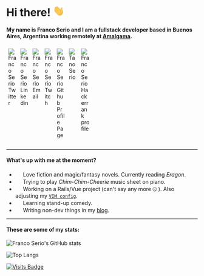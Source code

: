 # Hi there! <img src="https://raw.githubusercontent.com/francoserio/francoserio/master/assets/wave.gif" width="30px">

#### My name is Franco Serio and I am a fullstack developer based in Buenos Aires, Argentina working remotely at [Amalgama](https://amalgama.co).

<div style="display: inline-flex; padding-bottom: 10px;">
    <a style="margin: 5px;" href="https://twitter.com/Frank_Naipe" target="_blank">
        <img align="left" alt="Franco Serio Twitter" width="22px" src="https://icongr.am/fontawesome/twitter.svg?size=128&color=81b214" />
    </a>
    <a style="margin: 5px;" href="https://www.linkedin.com/in/franco-serio-458666b3/" target="_blank">
        <img align="left" alt="Franco Serio Linkedin" width="22px" src="https://icongr.am/fontawesome/linkedin.svg?size=128&color=81b214" />
    </a>
    <a style="margin: 5px;" href="mailto:francoagustinserio@gmail.com" target="_blank">
        <img align="left" alt="Franco Serio Email" width="22px" src="https://icongr.am/fontawesome/envelope.svg?size=128&color=81b214" />
    </a> 
    <a style="margin: 5px;" href="https://www.twitch.tv/franquitoserio" target="_blank">
        <img align="left" alt="Franco Serio Twitch" width="22px" src="https://icongr.am/fontawesome/twitch.svg?size=128&color=81b214" />
    </a> 
    <a style="margin: 5px;" href="https://francoserio.github.io/" target="_blank">
        <img align="left" alt="Franco Serio Github Profile Page" width="22px" src="https://icongr.am/fontawesome/github.svg?size=128&color=81b214" />
    </a>
    <a style="margin: 5px;" href="https://www.instagram.com/tano.serio/" target="_blank">
        <img align="left" alt="Tano Serio" width="22px" src="https://icongr.am/fontawesome/instagram.svg?size=128&color=81b214" />
    </a>
    <a style="margin: 5px;" href="https://www.hackerrank.com/FrankSerious" target="_blank">
        <img align="left" alt="Franco Serio Hackerrank profile" width="22px" src="https://icongr.am/simple/hackerrank.svg?size=12&color=81b214" />
    </a>
</div>
<br>

---

#### What's up with me at the moment?

- <img height="16" width="16" src="https://icongr.am/material/book-open-page-variant.svg?size=16&color=81b214" /> Love fiction and magic/fantasy novels. Currently reading _Eragon_.
- <img height="16" width="16" src="https://icongr.am/material/piano.svg?size=16&color=81b214" /> Trying to play _Chim-Chim-Cheerie_ music sheet on piano.
- <img height="16" width="16" src="https://icongr.am/material/laptop.svg?size=16&color=81b214" /> Working on a Rails/Vue project (can't say any more :zipper_mouth_face: ). Also adjusting my [`VIM config`](https://github.com/francoserio/neovim-config).
- <img height="16" width="16" src="https://icongr.am/material/microphone.svg?size=16&color=81b214" /> Learning stand-up comedy.
- <img height="16" width="16" src="https://icongr.am/material/feather.svg?size=16&color=81b214" /> Writing non-dev things in my [blog](https://elrincondeltano.com).

---

<!-- #### My last notes on development (soon): -->

#### These are some of my stats:

![Franco Serio's GitHub stats](https://github-readme-stats.vercel.app/api?username=francoserio&show_icons=true&theme=gruvbox&count_private=true)

![Top Langs](https://github-readme-stats.vercel.app/api/top-langs/?username=francoserio&layout=compact&langs_count=10&hide=ASP&theme=gruvbox)

[![Visits Badge](https://badges.pufler.dev/visits/francoserio/francoserio)](https://badges.pufler.dev)
